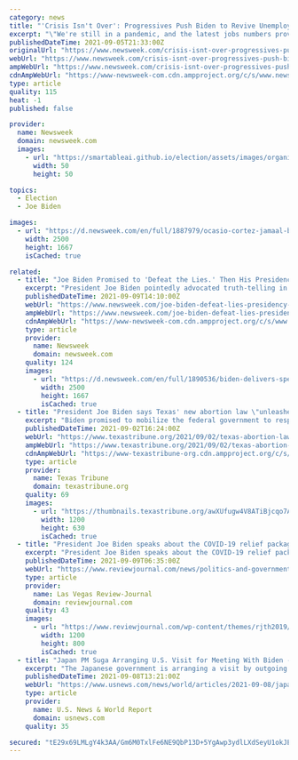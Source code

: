 ```yaml
---
category: news
title: "'Crisis Isn't Over': Progressives Push Biden to Revive Unemployment Benefits Amid Pandemic"
excerpt: "\"We're still in a pandemic, and the latest jobs numbers prove that. Doing our part to support Americans right now includes extending expanded\" unemployment insurance benefits, Representative Jamaal Bowman told Newsweek."
publishedDateTime: 2021-09-05T21:33:00Z
originalUrl: "https://www.newsweek.com/crisis-isnt-over-progressives-push-biden-revive-unemployment-benefits-amid-pandemic-1626267"
webUrl: "https://www.newsweek.com/crisis-isnt-over-progressives-push-biden-revive-unemployment-benefits-amid-pandemic-1626267"
ampWebUrl: "https://www.newsweek.com/crisis-isnt-over-progressives-push-biden-revive-unemployment-benefits-amid-pandemic-1626267?amp=1"
cdnAmpWebUrl: "https://www-newsweek-com.cdn.ampproject.org/c/s/www.newsweek.com/crisis-isnt-over-progressives-push-biden-revive-unemployment-benefits-amid-pandemic-1626267?amp=1"
type: article
quality: 115
heat: -1
published: false

provider:
  name: Newsweek
  domain: newsweek.com
  images:
    - url: "https://smartableai.github.io/election/assets/images/organizations/newsweek.com-50x50.jpg"
      width: 50
      height: 50

topics:
  - Election
  - Joe Biden

images:
  - url: "https://d.newsweek.com/en/full/1887979/ocasio-cortez-jamaal-bowman-progressive-unemployment-benefits-revive.jpg"
    width: 2500
    height: 1667
    isCached: true

related:
  - title: "Joe Biden Promised to 'Defeat the Lies.' Then His Presidency Hit a Crisis"
    excerpt: "President Joe Biden pointedly advocated truth-telling in his inaugural address, in a tacit rebuke of Donald Trump's loose relationship with facts. But a few months on, the crises posed by the U.S. withdrawal from Afghanistan have tested Biden's commitment to truth."
    publishedDateTime: 2021-09-09T14:10:00Z
    webUrl: "https://www.newsweek.com/joe-biden-defeat-lies-presidency-crisis-1627349"
    ampWebUrl: "https://www.newsweek.com/joe-biden-defeat-lies-presidency-crisis-1627349?amp=1"
    cdnAmpWebUrl: "https://www-newsweek-com.cdn.ampproject.org/c/s/www.newsweek.com/joe-biden-defeat-lies-presidency-crisis-1627349?amp=1"
    type: article
    provider:
      name: Newsweek
      domain: newsweek.com
    quality: 124
    images:
      - url: "https://d.newsweek.com/en/full/1890536/biden-delivers-speech-state-dining-room.jpg"
        width: 2500
        height: 1667
        isCached: true
  - title: "President Joe Biden says Texas' new abortion law \"unleashes unconstitutional chaos\""
    excerpt: "Biden promised to mobilize the federal government to respond to the Texas law “to ensure that women in Texas have access to safe and legal abortions as protected by Roe.\""
    publishedDateTime: 2021-09-02T16:24:00Z
    webUrl: "https://www.texastribune.org/2021/09/02/texas-abortion-law-joe-biden/"
    ampWebUrl: "https://www.texastribune.org/2021/09/02/texas-abortion-law-joe-biden/amp/"
    cdnAmpWebUrl: "https://www-texastribune-org.cdn.ampproject.org/c/s/www.texastribune.org/2021/09/02/texas-abortion-law-joe-biden/amp/"
    type: article
    provider:
      name: Texas Tribune
      domain: texastribune.org
    quality: 69
    images:
      - url: "https://thumbnails.texastribune.org/awXUfugw4V8ATiBjcqo7A4RnVXA=/1200x630/filters:quality(95)/static.texastribune.org/media/files/302214eb567a50813c271e480d6ebd7b/Biden%20Aug%2031%20REUTERS%20TT.jpg"
        width: 1200
        height: 630
        isCached: true
  - title: "President Joe Biden speaks about the COVID-19 relief package in the State Dining Room of the Wh"
    excerpt: "President Joe Biden speaks about the COVID-19 relief package in the State Dining Room of the White House, Monday, March 15, 2021, in Washington. (AP Photo/Patrick Semansky)"
    publishedDateTime: 2021-09-09T06:35:00Z
    webUrl: "https://www.reviewjournal.com/news/politics-and-government/help-is-here-biden-says-in-promoting-covid-relief-bill-2305083/attachment/president-joe-biden-speaks-about-the-covid-19-relief-package-in-the-state-dining-room-of-the-wh-5/"
    type: article
    provider:
      name: Las Vegas Review-Journal
      domain: reviewjournal.com
    quality: 43
    images:
      - url: "https://www.reviewjournal.com/wp-content/themes/rjth2019/images/defaultimage-1200x800.jpg"
        width: 1200
        height: 800
        isCached: true
  - title: "Japan PM Suga Arranging U.S. Visit for Meeting With Biden - TV Asahi"
    excerpt: "The Japanese government is arranging a visit by outgoing Prime Minister Yoshihide Suga to the United States in the latter half of this month for a summit meeting with President Joe Biden, TV Asahi reported on Wednesday."
    publishedDateTime: 2021-09-08T13:21:00Z
    webUrl: "https://www.usnews.com/news/world/articles/2021-09-08/japan-pm-suga-arranging-us-visit-for-meeting-with-biden-tv-asahi"
    type: article
    provider:
      name: U.S. News & World Report
      domain: usnews.com
    quality: 35

secured: "tE29x69LMLgY4k3AA/Gm6M0TxlFe6NE9QbP13D+5YgAwp3ydlLXdSeyU1okJEGCvq036OZLQZ+REHa80O24/ozhkAEdfdHbEZX0PXcMAM5DcRwPKOu3QTdJ47UnS3nND6FP0izrkYxF2f2OvFeZWA/SOrHkVdVC47FKRUWGb0pZrGAtAIGXQapk7cfZqarEnSJjZUjWWuvMK2OKZpWkW81JummMFcI+E13CCkxlsYUY1U0McwxFrhqmyzfGwYRV03+gVKT0zUb1WrWnv+iP4d7ZfHJCWO+QkUXCLhb43p7BkSPft1UEEm3w9HBmCYCiWHEjJXT8DGRzcpOtgsUb3w91rL2Wf6K70g4DIpuWOtvk=;xoL3VuojC5A+zUPEpJ8IUg=="
---
```



